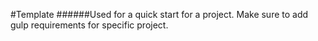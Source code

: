 #Template
######Used for a quick start for a project.
Make sure to add gulp requirements for specific project.
